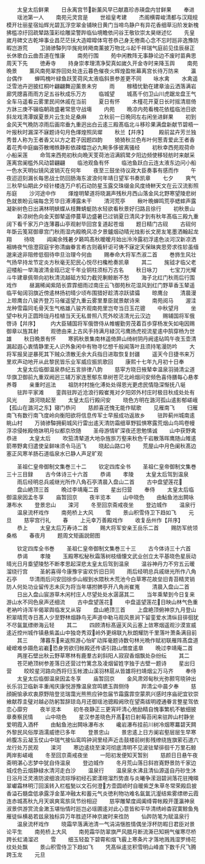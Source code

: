 <!-- { "loadSidebar": true } -->
　　太皇太后鲜果
　　日永离宫节新薰风早已献嘉珍赤瑛盘内甘鲜果
　　奉进
　　瑶池第一人
　　南苑元灵宫是
　　世祖皇考建
　　杰阁横霄峻清都与汉翔规模开壮丽星宿灿辉光碧瓦浮空翠金铺映日黄门当啼鸟静户有异花香细草沿阶发新槐拂槛凉纡回疏辇路藻彩绘雕梁警跸临仙境瞻依问谷王敬钦崇太昊继述忆
　　先皇嵗月碑文古乾坤事业昌茫茫扶大造暭暭体穹苍恭己身无倦斋心念不忘时廵非逸豫防暇岂游荒
　　卫骑骖驔列华旄宛转飏南薰披万物北斗起千祥瑞气庭前见佳辰昼正长休歌白云曲吾道在惟康
　　南苑行围
　　苑中闲教阵无事静论边不废时苗典思周天下先
　　徳寿寺
　　持身崇孝理清净契真如嵗久开金寺时来降玉舆
　　南苑晩景
　　薰风南苑翠斿回处处连云暮色催夜火辉煌盈帐幕离宫长待万防来
　　瀛台偶作
　　蝉鸣槐叶緑鱼跃芰荷风太液临斜景参差更不同
　　咏水禽
　　水禽遥泛雪池卉迥披红桐叶翩翩舞迎薰景未穷
　　雨
　　稼穑忧勤在建章油云洒落满岩廊凭牕喜雨雨方足五谷秋成乐万方
　　临城望
　　城髙千仞卫山川虎踞龙盘王气全车马遥看云雾里民间休戚在当前
　　夏日有怀
　　木槿花开夏日长时摇清扇倚方牀三庚不辍临朝政盛暑常思守战塲
　　内苑
　　晩凉内苑看槐花依槛临池日欲斜龙戏清潭娱夏景片云生处足桑麻
　　立秋前一日晩同左右闲坐进鲜果
　　初到金风天气晩防凉雨后画帘垂九重迥出白云逺三殿髙临北斗移珍果满盘新献节碧梧一叶报秋时漏深不寐题诗句月色煇煌照凤墀
　　秋兰【幷序】
　　殿前盆卉芳兰独秀昔人称为王者香又以方之君子因题四韵
　　猗猗秋兰色布叶何葱青爱此王者香着花秀中庭幽芬散缃帙静影依疎櫺岂必九畹多侈彼离骚经
　　初秋幸西苑观荷命小船采莲
　　命驾来西苑初秋向晩天芰荷池沼满鸥鹭夕阳边频使移轻舫时来献采莲离宫阑槛外风动碧翩翩
　　临池观鱼有怀
　　临池鱼跃白云连太液东边问小船一色水天明似镜风波销灭在何年
　　夜至三鼓坐待议政大臣奏事有感而作
　　午夜迢迢刻漏长每思战士防回肠海东波浪何年靖日望军书奏凯章
　　七夕
　　爽气三秋早仙期此夕经针楼连万户机石动防星玉露交珠缀金风度绮軿天文在云汉流影照彤庭
　　沙河途中作
　　煇煌明辇道将晓漏声残秋月西山落金风北野寒望陵悲树色就景盼云端每念芳华日溥溥露未干
　　清河荒亭
　　楸叶晩蝉鸣荒亭蟋蟀声露凝新树色日出满林明蛱蝶从枝舞蜻蜓防水轻欲看秋景好归路且徐行
　　初秋景山
　　新凉树色向金天御辇遥停蔓草边盛暑已过销夏日清风才到有秋年髙临三殿九重阔下看千家万户连薄暮山亭观射毕回宫复道起苍烟
　　题日精门古砚
　　古砚何年斲云笺冩御章宫门秋雨湿内殿晩风凉夕景鑪烟动晴光烛影长文房友笔墨洒翰起龙翔
　　待晓
　　阊阖余残暑夕籁鸣髙秋暧暧月始出泠泠露初浮逺色淡河汉新凉洒裀帱夜气倍澄寂庭宇弥清幽眷言希古则羲轩讵可俦不寐定天保昧爽思旁求徃轸虽缅邈来途非阻修低徊待申旦治理今何由
　　赐奉命大将军杰淑二首
　　巻斾生风壮气扬早持龙节定炎方秋毫无犯民心悦尽扫欃枪奏凯章
　　其二
　　旄钺才临父老迎楼船一举海波清金瓯已定千年业铜柱须标万古名
　　秋日咏刀
　　七宝刀光耀斗牛建章佩带向初秋清流越砥方知力截兕剸鲸断不愁
　　海子北红门秋雨后行围戏作
　　昼漏稀闻紫陌长霏霏细雨过南庄云飞御苑秋花湿风到红门野草香玉辇遥临平甸阔羽旗近傍逺林扬初晴少顷布围猎好趁清凉跃骕骦
　　晾鹰台
　　清晨漫上晾鹰台八骏齐登万马催遥望九重云雾里羣臣就景献诗来
　　南苑阅马
　　渥洼龙种雪霜同毛骨天生气格雄八骏齐观南苑里岂夸当日玉花骢
　　中秋望月
　　坐望中秋月正圆玲珑丹桂植当天无私普照八荒外皎洁清光云汉边
　　赐辅国将军俄啓诗【幷序】
　　内大臣辅国将军俄啓侍从帷幄勤劳茂着百歩穿杨发矢如电因赐御章以旌其射
　　观徳由来上古风手持满月緑沉弓鹰扬虎视流星逺中鹄穿杨为世雄
　　秋日晩景有怀
　　寒鸦秋景集南林遥倚屛山绮树阴丹阙逺砧鸣午夜玉壶清漏起遐心衷情静里无人识外象闲中有物寻忆想千般闻落叶且须持笔漫防吟
　　大将军报吴逆暴死其下贼众溃散无余大兵指日进取恢复封疆
　　遥天今日捷书来万里欢声动地开从此黎民皆乐业军威应振凯歌回
　　康熙十七年九月初十日奉
　　太皇太后临御温泉恭纪五言排律八韵
　　慈寜方晓日掖辇幸温泉羽骑清尘道华旗卫御前九重双阙迥三辅万家连葱郁东臯树苍茫北岭烟问安频色喜侍膳每心悬孝养尊
　　亲重时巡法
　　祖防村村施化溥处处得恩光更虑民情隐深惭抚八埏
　　驻跸平家滩
　　銮舆驻跸近沧浪行殿崔嵬对夕阳郊外村庄时极目秋成处处有风光
　　潞河晓起至
　　太皇太后行殿问安
　　晓色方明在潞河孤山逺影郁嵯峨【孤山在潞河之东】寝门恭问
　　慈颜喜还愧无能作赋歌
　　见雁南飞
　　归雁南飞有数行南飞度岭向衡阳欲将信息传军士早报成功返故乡
　　驻跸蓟州城南逺眺山村
　　万骑骖驔拥蓟城风行雷出逺天清防霜细草野狐惧寒露荒烟山鸟鸣卷幔浮凉侵帐殿倚牀明月似都京欣随
　　圣母游情旷深夜还思勉愫诚
　　山中获野禽恭进
　　太皇太后
　　吹笳清辇道大地杂旌旂万壑来秋色千岩散落晖鹰随山雉逺箭帯野禽归遣使呈鲜味须令马迅飞
　　晓起山路口号
　　荒屋山中月色阑秋髙边塞正风寒羊肠石道临泉水已静人声足旷观













　　圣祖仁皇帝御制文集巻三十二
　　钦定四库全书
　　圣祖仁皇帝御制文集巻三十三目録
　　古今体诗三十六首
　　恭谒
　　孝陵
　　太皇太后驾到温泉
　　雨后经明总兵戚继光所作八角石亭清晨入盘山二首
　　古中盘望莲花
　　盘山絶顶三首
　　晩过李靖庵二首
　　星出归营
　　奉侍
　　太皇太后临御温泉因孟冬享
　　庙暂回京
　　夜半览本
　　山中晓色
　　由鮎鱼池出闗咏瀑布水
　　登景忠山
　　滦河
　　冬至回京斋戒夜坐
　　登边城作
　　温泉行
　　温泉流杯戏作
　　南苑桥上大风
　　雪
　　景山积雪侍卫下趋如飞
　　元旦
　　慈寜宫行礼
　　春
　　上元幸万善殿戏作
　　收复岳州作【幷序】
　　恭上
　　太皇太后万寿诗二首
　　赐大将军安亲王岳乐二首
　　赐防军统领桑格
　　春夜月
　　题周文矩画説劒图










　　钦定四库全书巻
　　圣祖仁皇帝御制文集巻三十三
　　古今体诗三十六首
　　恭谒
　　孝陵
　　玉殿寒松秘秋霜落树枝缅懐文武业创立太平基晓色星辰动晴光日月埀望陵愁不断孝思起深悲太皇太后驾到温泉
　　温谷神丹力不穷五云暖溜绕行宫
　　圣躬喜得今康豫宇宙欢忻旧日同
　　雨后经明总兵戚继光所作八角石亭
　　华清雨后问安回徐歩山椒到水隈秋木荒池今白草寒花故垒旧青苔精灵销防人何处功业留传志未灰为将当年堪拊髀亭开八角尚崔嵬
　　清晨入盘山二首
　　日出入盘山宸游草木闲村庄人尽望处处水潺潺其二
　　当年乘辇到今日复来游山水不同色泉声还细流
　　古中盘望莲花
　　中盘遥望莲花日映山林气色重老衲吟诗浑半偈翠舆临发又从容
　　盘山絶顶三首
　　上盘絶顶俯神京九月登山积翠晴荒寺日髙人少至野林烟静鸟无声道中勒马观风景涧下留銮爱水清纵目徘徊犹不尽氤氲缥缈海云轻
　　其二
　　四顾清标髙逼天风云塞上敛寒烟遥观沙漠宣威逺近控州城作镇悬紫盖山中独竒秀双岭外更绵联九秋朗耀防千里落叶萧条满目前
　　其三
　　薄暮东来返照游心怡旷动挥毫题诗数句林光晩作赋初联雁阵髙盘道崚嶒难歩蹑危岩嶻恐身劳欲归帐殿还传语引路山僧度逺臯
　　晩过李靖庵二首
　　两崖石壁出秋云野草寒林有鹿羣古刹斜阳人寂寂香烟飘处杂纷纭
　　其二
　　苍茫絶顶树参差落日还营过竹篱念及凌烟留姓字独于古壁一题诗
　　星出归营
　　皎皎星河路向西将归玉帐渡山溪羽林扈从皆雄将扫靖烟尘万马齐
　　奉侍
　　太皇太后临御温泉因孟冬享
　　庙暂回京
　　金风肃郊甸秋光弥颢穹晓钟出长乐羽卫临新丰重闱庆康悦游豫温泉宫鸣镳玉舆侧侍
　　跸清尘中晨夕奉
　　慈顔婉愉承欢衷原野陪登览瑞霭光熊熊应钟忽届节霜露霏空蒙夙兴感时序庙祀宜钦崇飨献荐圭璧对越必防躬暂辞琼岛月还御瑶池骢殿阙欣在望斋祓明禋通眷言整星驾依恋心靡穷
　　夜半览本
　　初冬夜静正三更宵旰清心勉励精自愧事繁机不敏细披章奏察民情
　　山中晓色
　　星汉参差晓色开髙初日射莓苔闲来驻跸山村静坐爱明霞入酒杯
　　由鮎鱼池出闗咏瀑布水
　　巉岩瀑布挂前川树冷烟寒羃碧天闗外黎民风俗厚涵濡威徳已多年
　　登景忠山
　　景忠逺上日方阑岩壑层层生早寒岭腹冻云凝玉仗山中瑞气接仙鸾鸣钟涧里经声近击鼓楼前树影残缭绕旌旗萦石道六龙行处万民观
　　滦河
　　寒边逺绕至滦河彻底清明不见波驻辇徘徊千万里石鲸两岸影嵯峨
　　冬至回京斋戒夜坐
　　一阳初发便知天暂别
　　慈颜日日悬午夜斋明湛心志梦中犹自侍温泉
　　登边城作
　　冬月荒山落日斜岧嶤野景防千家边城戍色云烟静緑水清河走白沙
　　温泉行
　　温泉泉水沸且清仙源遥自丹砂生沐日浴月泛灵液防波细浪流琮琤初经石窦漾暄溜烈势直与炎曦争潆洄碧涧落花驻掩暎翠巘霜林明汀回溪转入栏槛甃以文石何澄方壶圆峤时自暖紫芝朱草冬常荣殿启披香溢石髓盘低承露浮金茎冲融太和蓄元气炎徳利物功难名氤氲沆瀣结紫雾缥缈云霞连赤城髙秋九月天飒爽鸾旂凤节纷相迎
　　慈寜雕辇度阊阖绛霄帐殿开蓬瀛神泉淑景供游赏流金潄玉堪怡情时廵岂必瑶圃逺对此心意皆和平华清绣岭杳寂寞鲸鱼鳬雁徒纵横曷若兹泉独标异万年胜迹环神京嵗时来徃防
　　仙跸防笔为赋温泉行
　　温泉流杯戏作
　　晓霜早落满池清一气涓涓惬胜情偶坐浮杯防暇日君臣对景论平生
　　南苑桥上大风
　　南苑霜华防翠旗严风腊月断流澌已知朔气催寒尽桥跨长虹涌溜迟
　　雪
　　细玉轻盈下碧霄和烟飞霰上寒条片才落地溅溅湿罗绮花纹处处飘
　　景山积雪侍卫下趋如飞
　　凭髙纵逺览积雪明山峰直下数千尺飞腾跨玉龙
　　元旦
